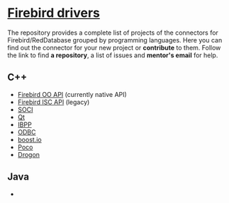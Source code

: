 # [Firebird drivers](https://github.com/red-soft-ru/firebird_drivers)
The repository provides a complete list of projects of the connectors for Firebird/RedDatabase grouped by programming languages.
Here you can find out the connector for your new project or **contribute** to them. Follow the link to find **a repository**, a list of issues and **mentor's email** for help.

## C++
  * [Firebird OO API](cpp/firebird_oo_api.md) (currently native API)
  * [Firebird ISC API](cpp/firebird_isc_api.md) (legacy)
  * [SOCI](cpp/soci.md)
  * [Qt](cpp/qt.md)
  * [IBPP](cpp/ibpp.md)
  * [ODBC](cpp/odbc.md)
  * [boost.io](cpp/boost.md)
  * [Poco](cpp/poco.md)
  * [Drogon](cpp/drogon.md)

## Java
  * 
